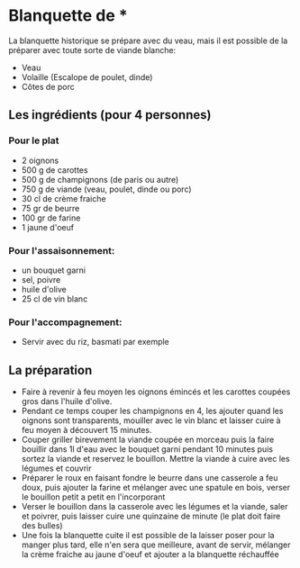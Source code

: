 # Blanquette de *

La blanquette historique se prépare avec du veau, mais il est possible de la préparer avec toute sorte de viande blanche:
* Veau
* Volaille (Escalope de poulet, dinde)
* Côtes de porc

## Les ingrédients (pour 4 personnes)

### Pour le plat
* 2 oignons
* 500 g de carottes
* 500 g de champignons (de paris ou autre)
* 750 g de viande (veau, poulet, dinde ou porc)
* 30 cl de crème fraiche
* 75 gr de beurre
* 100 gr de farine
* 1 jaune d'oeuf

### Pour l'assaisonnement:
* un bouquet garni
* sel, poivre
* huile d'olive
* 25 cl de vin blanc

### Pour l'accompagnement:
* Servir avec du riz, basmati par exemple

## La préparation

* Faire à revenir à feu moyen les oignons émincés et les carottes coupées gros dans l'huile d'olive.
* Pendant ce temps couper les champignons en 4, les ajouter quand les oignons sont transparents, mouiller avec le vin blanc et laisser cuire à feu moyen à découvert 15 minutes.
* Couper griller birevement la viande coupée en morceau puis la faire bouillir dans 1l d'eau avec le bouquet garni pendant 10 minutes puis sortez la viande et reservez le bouillon. Mettre la viande à cuire avec les légumes et couvrir
* Préparer le roux en faisant fondre le beurre dans une casserole a feu doux, puis ajouter la farine et mélanger avec une spatule en bois, verser le bouillon petit a petit en l'incorporant
* Verser le bouillon dans la casserole avec les légumes et la viande, saler et poivrer, puis laisser cuire une quinzaine de minute (le plat doit faire des bulles)
* Une fois la blanquette cuite il est possible de la laisser poser pour la manger plus tard, elle n'en sera que meilleure, avant de servir, mélanger la crème fraiche au jaune d'oeuf et ajouter a la blanquette réchauffée
